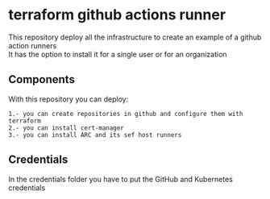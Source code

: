 # terraform github actions runner

This repository deploy all the infrastructure to create an example of a github action runners  
It has the option to install it for a single user or for an organization  

## Components

With this repository you can deploy: 

	1.- you can create repositories in github and configure them with terraform  
	2.- you can install cert-manager  
	3.- you can install ARC and its sef host runners  

## Credentials

In the credentials folder you have to put the GitHub and Kubernetes credentials  

